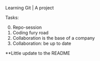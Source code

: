 


Learning Git | A project

Tasks:

0. Repo-session
1. Coding fury road
2. Collaboration is the base of a company
3. Collaboration: be up to date


**Little update to the README
